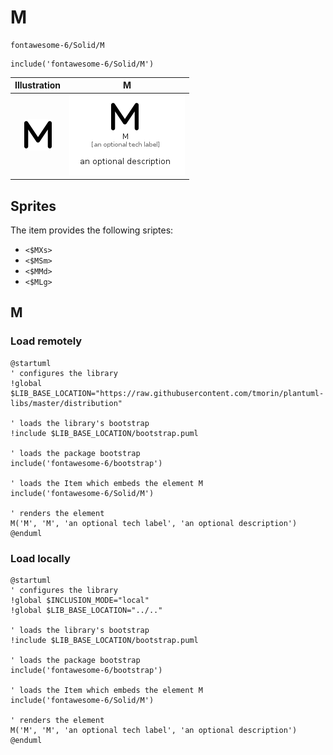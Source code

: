 # M


```text
fontawesome-6/Solid/M
```

```text
include('fontawesome-6/Solid/M')
```



| Illustration | M |
| :---: | :---: |
| ![illustration for Illustration](../../fontawesome-6/Solid/M.png) | ![illustration for M](../../fontawesome-6/Solid/M.Local.png) |



## Sprites
The item provides the following sriptes:

- `<$MXs>`
- `<$MSm>`
- `<$MMd>`
- `<$MLg>`





## M

### Load remotely
```plantuml
@startuml
' configures the library
!global $LIB_BASE_LOCATION="https://raw.githubusercontent.com/tmorin/plantuml-libs/master/distribution"

' loads the library's bootstrap
!include $LIB_BASE_LOCATION/bootstrap.puml

' loads the package bootstrap
include('fontawesome-6/bootstrap')

' loads the Item which embeds the element M
include('fontawesome-6/Solid/M')

' renders the element
M('M', 'M', 'an optional tech label', 'an optional description')
@enduml
```

### Load locally
```plantuml
@startuml
' configures the library
!global $INCLUSION_MODE="local"
!global $LIB_BASE_LOCATION="../.."

' loads the library's bootstrap
!include $LIB_BASE_LOCATION/bootstrap.puml

' loads the package bootstrap
include('fontawesome-6/bootstrap')

' loads the Item which embeds the element M
include('fontawesome-6/Solid/M')

' renders the element
M('M', 'M', 'an optional tech label', 'an optional description')
@enduml
```

